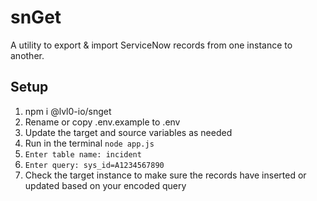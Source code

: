 # snGet
A utility to export &amp; import ServiceNow records from one instance to another.
## Setup
1. npm i @lvl0-io/snget
2. Rename or copy .env.example to .env
3. Update the target and source variables as needed
4. Run in the terminal ```node app.js```
5. ```Enter table name: incident```
6. ```Enter query: sys_id=A1234567890```
7. Check the target instance to make sure the records have inserted or updated based on your encoded query

